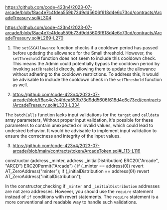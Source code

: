 https://github.com/code-423n4/2023-07-arcade/blob/f8ac4e7c4fdea559b73d9dd5606f618d4e6c73cd/contracts/ArcadeTreasury.sol#L304

https://github.com/code-423n4/2023-07-arcade/blob/f8ac4e7c4fdea559b73d9dd5606f618d4e6c73cd/contracts/ArcadeTreasury.sol#L269-L270

1. The `setGSCAllowance` function checks if a cooldown period has passed before updating the allowance for the Small threshold.
However, the `setThreshol`d function does not seem to include this cooldown check. This means the Admin could potentially bypass the cooldown period by invoking `setThreshold` directly, allowing them to update the allowance without adhering to the cooldown restrictions. To address this, it would be advisable to include the cooldown check in the `setThreshold` function as well.

2. https://github.com/code-423n4/2023-07-arcade/blob/f8ac4e7c4fdea559b73d9dd5606f618d4e6c73cd/contracts/ArcadeTreasury.sol#L333-L334

The `batchCalls` function lacks input validations for the `target` and `calldata` array parameters, Without proper input validation, it's possible for these parameters to contain unexpected or invalid values, which could lead to undesired behavior. It would be advisable to implement input validation to ensure the correctness and integrity of the input values.

3.    https://github.com/code-423n4/2023-07-arcade/blob/main/contracts/token/ArcadeToken.sol#L113-L116

   constructor (address _minter, address 
   _initialDistribution) ERC20("Arcade", "ARCD") 
   ERC20Permit("Arcade") {
        if (_minter == address(0)) revert 
   AT_ZeroAddress("minter");
        if (_initialDistribution == address(0)) revert 
   AT_ZeroAddress("initialDistribution");
 
In the constructor,checking if `_minter` and `_initialDistribution` addresses are not zero addresses. However, you should use the `require` statement instead of `if` conditions with revert statements. The `require` statement is a more conventional and readable way to handle such validations.